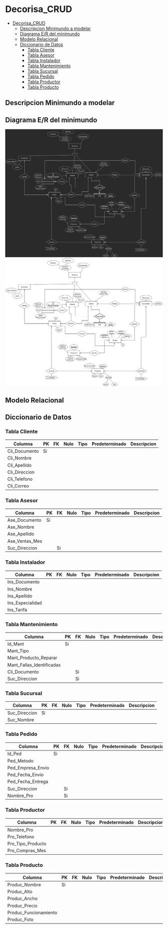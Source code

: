 # Decorisa_CRUD

- [Decorisa_CRUD](#decorisa_crud)
  - [Descripcion Minimundo a modelar](#descripcion-minimundo-a-modelar)
  - [Diagrama E/R del minimundo](#diagrama-er-del-minimundo)
  - [Modelo Relacional](#modelo-relacional)
  - [Diccionario de Datos](#diccionario-de-datos)
    - [Tabla Cliente](#tabla-cliente)
    - [Tabla Asesor](#tabla-asesor)
    - [Tabla Instalador](#tabla-instalador)
    - [Tabla Mantenimiento](#tabla-mantenimiento)
    - [Tabla Sucursal](#tabla-sucursal)
    - [Tabla Pedido](#tabla-pedido)
    - [Tabla Productor](#tabla-productor)
    - [Tabla Producto](#tabla-producto)

## Descripcion Minimundo a modelar

## Diagrama E/R del minimundo

![Diagrama ER](https://raw.githubusercontent.com/CarlosSandoval-03/Decorisa_CRUD/develop/src/img/modelo_er_dark.png#gh-dark-mode-only)
![Diagrama ER](https://raw.githubusercontent.com/CarlosSandoval-03/Decorisa_CRUD/develop/src/img/modelo_er_light.png#gh-light-mode-only)

## Modelo Relacional

## Diccionario de Datos

### Tabla Cliente

| Columna       | PK  | FK  | Nulo | Tipo | Predeterminado | Descripcion |
| ------------- | --- | --- | ---- | ---- | -------------- | ----------- |
| Cli_Documento | Si  |     |      |      |                |             |
| Cli_Nombre    |     |     |      |      |                |             |
| Cli_Apellido  |     |     |      |      |                |             |
| Cli_Direccion |     |     |      |      |                |             |
| Cli_Telefono  |     |     |      |      |                |             |
| Cli_Correo    |     |     |      |      |                |             |

### Tabla Asesor

| Columna        | PK  | FK  | Nulo | Tipo | Predeterminado | Descripcion |
| -------------- | --- | --- | ---- | ---- | -------------- | ----------- |
| Ase_Documento  | Si  |     |      |      |                |             |
| Ase_Nombre     |     |     |      |      |                |             |
| Ase_Apellido   |     |     |      |      |                |             |
| Ase_Ventas_Mes |     |     |      |      |                |             |
| Suc_Direccion  |     | Si  |      |      |                |             |

### Tabla Instalador

| Columna          | PK  | FK  | Nulo | Tipo | Predeterminado | Descripcion |
| ---------------- | --- | --- | ---- | ---- | -------------- | ----------- |
| Ins_Documento    |     |     |      |      |                |             |
| Ins_Nombre       |     |     |      |      |                |             |
| Ins_Apellido     |     |     |      |      |                |             |
| Ins_Especialidad |     |     |      |      |                |             |
| Ins_Tarifa       |     |     |      |      |                |             |

### Tabla Mantenimiento

| Columna                   | PK  | FK  | Nulo | Tipo | Predeterminado | Descripcion |
| ------------------------- | --- | --- | ---- | ---- | -------------- | ----------- |
| Id_Mant                   | Si  |     |      |      |                |             |
| Mant_Tipo                 |     |     |      |      |                |             |
| Mant_Producto_Reparar     |     |     |      |      |                |             |
| Mant_Fallas_Identificadas |     |     |      |      |                |             |
| Cli_Documento             |     | Si  |      |      |                |             |
| Suc_Direccion             |     | Si  |      |      |                |             |

### Tabla Sucursal

| Columna       | PK  | FK  | Nulo | Tipo | Predeterminado | Descripcion |
| ------------- | --- | --- | ---- | ---- | -------------- | ----------- |
| Suc_Direccion | Si  |     |      |      |                |             |
| Suc_Nombre    |     |     |      |      |                |             |

### Tabla Pedido

| Columna           | PK  | FK  | Nulo | Tipo | Predeterminado | Descripcion |
| ----------------- | --- | --- | ---- | ---- | -------------- | ----------- |
| Id_Ped            | Si  |     |      |      |                |             |
| Ped_Metodo        |     |     |      |      |                |             |
| Ped_Empresa_Envio |     |     |      |      |                |             |
| Ped_Fecha_Envio   |     |     |      |      |                |             |
| Ped_Fecha_Entrega |     |     |      |      |                |             |
| Suc_Direccion     |     | Si  |      |      |                |             |
| Nombre_Pro        |     | Si  |      |      |                |             |

### Tabla Productor

| Columna           | PK  | FK  | Nulo | Tipo | Predeterminado | Descripcion |
| ----------------- | --- | --- | ---- | ---- | -------------- | ----------- |
| Nombre_Pro        |     |     |      |      |                |             |
| Pro_Telefono      |     |     |      |      |                |             |
| Pro_Tipo_Producto |     |     |      |      |                |             |
| Pro_Compras_Mes   |     |     |      |      |                |             |

### Tabla Producto

| Columna               | PK  | FK  | Nulo | Tipo | Predeterminado | Descripcion |
| --------------------- | --- | --- | ---- | ---- | -------------- | ----------- |
| Produc_Nombre         | Si  |     |      |      |                |             |
| Produc_Alto           |     |     |      |      |                |             |
| Produc_Ancho          |     |     |      |      |                |             |
| Produc_Precio         |     |     |      |      |                |             |
| Produc_Funcionamiento |     |     |      |      |                |             |
| Produc_Foto           |     |     |      |      |                |             |
